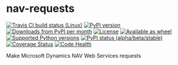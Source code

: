 # nav-requests

[![Travis CI build status (Linux)](https://travis-ci.org/jmagnusson/nav-requests.svg?branch=master)](https://travis-ci.org/jmagnusson/nav-requests)
[![PyPI version](https://img.shields.io/pypi/v/nav-requests.svg)](https://pypi.python.org/pypi/nav-requests/)
[![Downloads from PyPI per month](https://img.shields.io/pypi/dm/nav-requests.svg)](https://pypi.python.org/pypi/nav-requests/)
[![License](https://img.shields.io/pypi/l/nav-requests.svg)](https://pypi.python.org/pypi/nav-requests/)
[![Available as wheel](https://img.shields.io/pypi/wheel/nav-requests.svg)](https://pypi.python.org/pypi/nav-requests/)
[![Supported Python versions](https://img.shields.io/pypi/pyversions/nav-requests.svg)](https://pypi.python.org/pypi/nav-requests/)
[![PyPI status (alpha/beta/stable)](https://img.shields.io/pypi/status/nav-requests.svg)](https://pypi.python.org/pypi/nav-requests/)
[![Coverage Status](https://coveralls.io/repos/jmagnusson/nav-requests/badge.svg?branch=master)](https://coveralls.io/r/jmagnusson/nav-requests?branch=master)
[![Code Health](https://landscape.io/github/jmagnusson/nav-requests/master/landscape.svg?style=flat)](https://landscape.io/github/jmagnusson/nav-requests/master)

Make Microsoft Dynamics NAV Web Services requests
